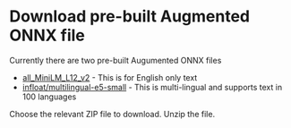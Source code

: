 # Download pre-built Augmented ONNX file

Currently there are two pre-built Augumented ONNX files
- [all_MiniLM_L12_v2](https://adwc4pm.objectstorage.us-ashburn-1.oci.customer-oci.com/p/VBRD9P8ZFWkKvnfhrWxkpPe8K03-JIoM5h_8EJyJcpE80c108fuUjg7R5L5O7mMZ/n/adwc4pm/b/OML-Resources/o/all_MiniLM_L12_v2_augmented.zip) - This is for English only text
- [infloat/multilingual-e5-small](https://adwc4pm.objectstorage.us-ashburn-1.oci.customer-oci.com/p/015R3CJrNVHo3cZZVOjquNZUvzYzGqBN108a-R7ATI58wh0u5ljJKeHqJlpKUhkP/n/adwc4pm/b/OML-Resources/o/multilingual_e5_small_augmented.zip) - This is multi-lingual and supports text in 100 languages

Choose the relevant ZIP file to download.
Unzip the file.
